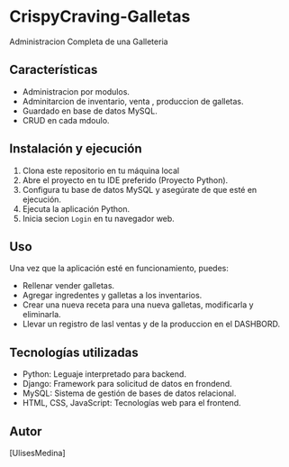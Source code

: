 # CrispyCraving-Galletas
Administracion Completa de una Galleteria

## Características

- Administracion por modulos.
- Adminitarcion de inventario, venta , produccion de galletas.
- Guardado en base de datos MySQL.
- CRUD en cada mdoulo.

## Instalación y ejecución

1. Clona este repositorio en tu máquina local
2. Abre el proyecto en tu IDE preferido (Proyecto Python).
3. Configura tu base de datos MySQL y asegúrate de que esté en ejecución.
4. Ejecuta la aplicación Python.
5. Inicia secion `Login` en tu navegador web.

## Uso

Una vez que la aplicación esté en funcionamiento, puedes:

- Rellenar vender galletas.
- Agregar ingredentes y galletas a los inventarios.
- Crear una nueva receta para una nueva galletas, modificarla y eliminarla.
- Llevar un registro de lasl ventas y de la produccion en el DASHBORD.

## Tecnologías utilizadas

- Python: Leguaje interpretado para backend.
- Django: Framework para solicitud de datos en frondend.
- MySQL: Sistema de gestión de bases de datos relacional.
- HTML, CSS, JavaScript: Tecnologías web para el frontend.

## Autor

[UlisesMedina]
